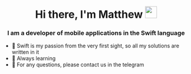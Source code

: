 <h1 align="center">Hi there, I'm <a  target="_blank">Matthew</a> 
<img src="https://github.com/blackcater/blackcater/raw/main/images/Hi.gif" height="32"/></h1>
<h3 align="center">I am a developer of mobile applications in the Swift language</h3>

<ul>
<li>🩷 Swift is my passion from the very first sight, so all my solutions are written in it</li>
<li>📖 Always learning</li>
<li>💬 For any questions, please contact us in the telegram</li>
</ul>
